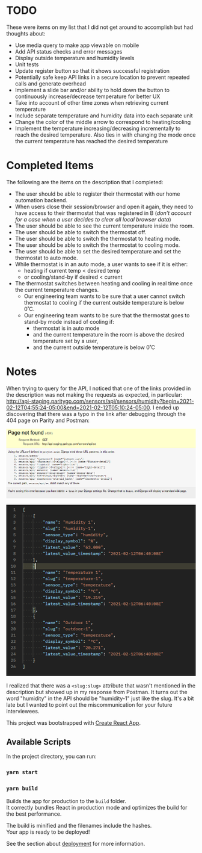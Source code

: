 # TODO

These were items on my list that I did not get around to accomplish but had thoughts about:

- Use media query to make app viewable on mobile
- Add API status checks and error messages
- Display outside temperature and humidity levels 
- Unit tests
- Update register button so that it shows successful registration
- Potentially safe keep API links in a secure location to prevent repeated calls and generate overhead
- Implement a slide bar and/or ability to hold down the button to continuously increase/decrease temperature for better UX
- Take into account of other time zones when retrieving current temperature
- Include separate temperature and humidity data into each separate unit
- Change the color of the middle arrow to correspond to heating/cooling
- Implement the temperature increasing/decreasing incrementally to reach the desired temperature. Also ties in with changing the mode once the current temperature has reached the desired temperature

# Completed Items

The following are the items on the description that I completed:
- The user should be able to register their thermostat with our home automation backend.
- When users close their session/browser and open it again, they need to have access to their thermostat that was registered in B (*don’t account for a case when a user decides to clear all local browser data*)
- The user should be able to see the current temperature inside the room.
- The user should be able to switch the thermostat off.
- The user should be able to switch the thermostat to heating mode.
- The user should be able to switch the thermostat to cooling mode.
- The user should be able to set the desired temperature and set the thermostat to auto mode.
- While thermostat is in an auto mode, a user wants to see if it is either:
  - heating if current temp < desired temp 
  - or cooling/stand-by if desired < current
- The thermostat switches between heating and cooling in real time once the current temperature changes.
  - Our engineering team wants to be sure that a user cannot switch thermostat to cooling if the current outside temperature is below 0˚C.
  - Our engineering team wants to be sure that the thermostat goes to stand-by mode instead of cooling if:
    - thermostat is in auto mode 
    - and the current temperature in the room is above the desired temperature set by a user, 
    - and the current outside temperature is below 0˚C

  


# Notes
When trying to query for the API, I noticed that one of the links provided in the description was not making the requests as expected, in particular: http://api-staging.paritygo.com/sensors/api/sensors/humidity?begin=2021-02-12T04:55:24-05:00&end=2021-02-12T05:10:24-05:00. I ended up discovering that there was a typo in the link after debugging through the 404 page on Parity and Postman:



![image-20210212074736057](README.assets/image-20210212074736057.png)

![image-20210212074742122](README.assets/image-20210212074742122.png)

I realized that there was a `<slug:slug>` attribute that wasn't mentioned in the description but showed up in my response from Postman. It turns out the word "humidity" in the API should be "humidity-1" just like the slug. It's a bit late but I wanted to point out the miscommunication for your future interviewees. 



This project was bootstrapped with [Create React App](https://github.com/facebook/create-react-app).

## Available Scripts

In the project directory, you can run:

### `yarn start`

### `yarn build`

Builds the app for production to the `build` folder.\
It correctly bundles React in production mode and optimizes the build for the best performance.

The build is minified and the filenames include the hashes.\
Your app is ready to be deployed!

See the section about [deployment](https://facebook.github.io/create-react-app/docs/deployment) for more information.
